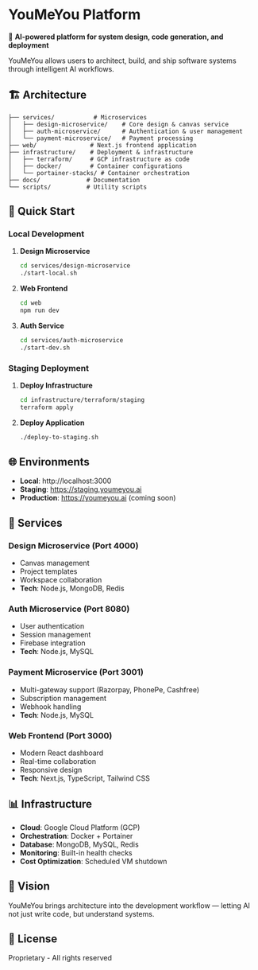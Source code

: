 # YouMeYou Platform

🚀 **AI-powered platform for system design, code generation, and deployment**

YouMeYou allows users to architect, build, and ship software systems through intelligent AI workflows.

## 🏗️ Architecture

```
├── services/           # Microservices
│   ├── design-microservice/    # Core design & canvas service
│   ├── auth-microservice/      # Authentication & user management
│   └── payment-microservice/   # Payment processing
├── web/               # Next.js frontend application
├── infrastructure/    # Deployment & infrastructure
│   ├── terraform/     # GCP infrastructure as code
│   ├── docker/        # Container configurations
│   └── portainer-stacks/ # Container orchestration
├── docs/             # Documentation
└── scripts/          # Utility scripts
```

## 🚀 Quick Start

### Local Development

1. **Design Microservice**
   ```bash
   cd services/design-microservice
   ./start-local.sh
   ```

2. **Web Frontend**
   ```bash
   cd web
   npm run dev
   ```

3. **Auth Service**
   ```bash
   cd services/auth-microservice
   ./start-dev.sh
   ```

### Staging Deployment

1. **Deploy Infrastructure**
   ```bash
   cd infrastructure/terraform/staging
   terraform apply
   ```

2. **Deploy Application**
   ```bash
   ./deploy-to-staging.sh
   ```

## 🌐 Environments

- **Local**: http://localhost:3000
- **Staging**: https://staging.youmeyou.ai
- **Production**: https://youmeyou.ai (coming soon)

## 🔧 Services

### Design Microservice (Port 4000)
- Canvas management
- Project templates
- Workspace collaboration
- **Tech**: Node.js, MongoDB, Redis

### Auth Microservice (Port 8080)
- User authentication
- Session management
- Firebase integration
- **Tech**: Node.js, MySQL

### Payment Microservice (Port 3001)
- Multi-gateway support (Razorpay, PhonePe, Cashfree)
- Subscription management
- Webhook handling
- **Tech**: Node.js, MySQL

### Web Frontend (Port 3000)
- Modern React dashboard
- Real-time collaboration
- Responsive design
- **Tech**: Next.js, TypeScript, Tailwind CSS

## 📊 Infrastructure

- **Cloud**: Google Cloud Platform (GCP)
- **Orchestration**: Docker + Portainer
- **Database**: MongoDB, MySQL, Redis
- **Monitoring**: Built-in health checks
- **Cost Optimization**: Scheduled VM shutdown

## 🚀 Vision

YouMeYou brings architecture into the development workflow — letting AI not just write code, but understand systems.

## 📝 License

Proprietary - All rights reserved
